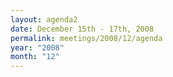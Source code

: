 ```yaml
---
layout: agenda2
date: December 15th - 17th, 2008
permalink: meetings/2008/12/agenda
year: "2008"
month: "12"
---
```

